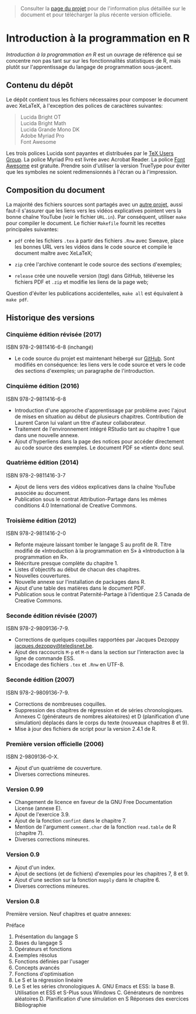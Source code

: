 > Consulter la
> [page du projet](https://vigou3.github.io/introduction-programmation-r)
> pour de l'information plus détaillée sur le document et pour
> télécharger la plus récente version officielle.

# Introduction à la programmation en R

*Introduction à la programmation en R* est un ouvrage de référence qui
se concentre non pas tant sur sur les fonctionnalités statistiques de
R, mais plutôt sur l'apprentissage du langage de programmation
sous-jacent.

## Contenu du dépôt

Le dépôt contient tous les fichiers nécessaires pour composer le
document avec XeLaTeX, à l'exception des polices de caractères
suivantes:

> Lucida Bright OT  
> Lucida Bright Math  
> Lucida Grande Mono DK  
> Adobe Myriad Pro  
> Font Awesome

Les trois polices Lucida sont payantes et distribuées par le
[TeX Users Group](https://tug.org/lucida). La police Myriad Pro est
livrée avec Acrobat Reader. La police
[Font Awesome](http://fontawesome.io) est gratuite. Prendre soin
d'utiliser la version TrueType pour éviter que les symboles ne soient
redimensionnés à l'écran ou à l'impression.

## Composition du document

La majorité des fichiers sources sont partagés avec un
[autre projet](http://libre.act.ulaval.ca/ACT-2002/Notes\%20de\%20cours/),
aussi faut-il s'assurer que les liens vers les vidéos explicatives
pointent vers la bonne chaîne YouTube (voir le fichier `URL.in`). Par
conséquent, utiliser `make` pour compiler le document. Le fichier
`Makefile` fournit les recettes principales suivantes:

- `pdf` crée les fichiers `.tex` à partir des fichiers `.Rnw` avec
  Sweave, place les bonnes URL vers les vidéos dans le code source et
  compile le document maître avec XeLaTeX;

- `zip` crée l'archive contenant le code source des sections
  d'exemples;

- `release` crée une nouvelle version (*tag*) dans GitHub, téléverse
  les fichiers PDF et `.zip` et modifie les liens de la page web;

Question d'éviter les publications accidentelles, `make all` est
équivalent à `make pdf`.

## Historique des versions

### Cinquième édition révisée (2017)

ISBN 978-2-9811416-6-8 (inchangé)

- Le code source du projet est maintenant hébergé sur
  [GitHub](https://github.com/vigou3/introduction-programmation-r).
  Sont modifiés en conséquence: les liens vers le code source
  et vers le code des sections d'exemples; un paragraphe de
  l'introduction.

### Cinquième édition (2016)

ISBN 978-2-9811416-6-8

- Introduction d'une approche d'apprentissage par problème avec
  l'ajout de mises en situation au début de plusieurs chapitres.
  Contribution de Laurent Caron lui valant un titre d'auteur
  collaborateur.
- Traitement de l'environnement intégré RStudio tant au chapitre 1 que
  dans une nouvelle annexe.
- Ajout d'hyperliens dans la page des notices pour accéder directement
  au code source des exemples. Le document PDF se «tient» donc seul.

### Quatrième édition (2014)

ISBN 978-2-9811416-3-7

- Ajout de liens vers des vidéos explicatives dans la chaîne YouTube
  associée au document.
- Publication sous le contrat Attribution-Partage dans les mêmes
  conditions 4.0 International de Creative Commons.

### Troisième édition (2012)

ISBN 978-2-9811416-2-0

- Refonte majeure laissant tomber le langage S au profit de R. Titre
  modifié de «Introduction à la programmation en S» à «Introduction à
  la programmation en R».
- Réécriture presque complète du chapitre 1.
- Listes d'objectifs au début de chacun des chapitres.
- Nouvelles couvertures.
- Nouvelle annexe sur l'installation de packages dans R.
- Ajout d'une table des matières dans le document PDF.
- Publication sous le contrat Paternité-Partage à l’identique 2.5
  Canada de Creative Commons.

### Seconde édition révisée (2007)

ISBN 978-2-9809136-7-9.

- Corrections de quelques coquilles rapportées par Jacques Dezoppy
  <jacques.dezoppy@teledisnet.be>.
- Ajout des raccourcis `M-p` et `M-n` dans la section sur l'interaction
  avec la ligne de commande ESS.
- Encodage des fichiers `.tex` et `.Rnw` en UTF-8.

### Seconde édition (2007)

ISBN 978-2-9809136-7-9.

- Corrections de nombreuses coquilles.
- Suppression des chapitres de régression et de séries chronologiques.
  Annexes C (générateurs de nombres aléatoires) et D (planification
  d'une simulation) déplacés dans le corps du texte (nouveaux
  chapitres 8 et 9).
- Mise à jour des fichiers de script pour la version 2.4.1 de R.

### Première version officielle (2006)

ISBN 2-9809136-0-X.

- Ajout d'un quatrième de couverture.
- Diverses corrections mineures.

### Version 0.99

- Changement de licence en faveur de la GNU Free Documentation
  License (annexe E).
- Ajout de l'exercice 3.9.
- Ajout de la fonction `confint` dans le chapitre 7.
- Mention de l'argument `comment.char` de la fonction `read.table` de
  R (chapitre 7).
- Diverses corrections mineures.

### Version 0.9

- Ajout d'un index.
- Ajout de sections (et de fichiers) d'exemples pour les chapitres 7,
  8 et 9.
- Ajout d'une section sur la fonction `mapply` dans le chapitre 6.
- Diverses corrections mineures.

### Version 0.8

Première version. Neuf chapitres et quatre annexes:

   Préface
   1. Présentation du langage S
   2. Bases du langage S
   3. Opérateurs et fonctions
   4. Exemples résolus
   5. Fonctions définies par l'usager
   6. Concepts avancés
   7. Fonctions d'optimisation
   8. Le S et la régression linéaire
   9. Le S et les séries chronologiques
   A. GNU Emacs et ESS: la base
   B. Utilisation et ESS et S-Plus sous Windows
   C. Générateurs de nombres aléatoires
   D. Planification d'une simulation en S
   Réponses des exercices
   Bibliographie
